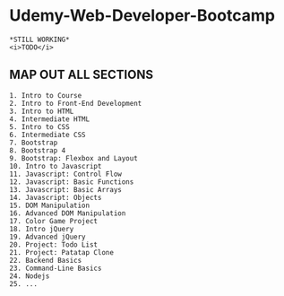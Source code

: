 # Udemy-Web-Developer-Bootcamp
    *STILL WORKING*
    <i>TODO</i>
    

## MAP OUT ALL SECTIONS
    1. Intro to Course
    2. Intro to Front-End Development
    3. Intro to HTML
    4. Intermediate HTML
    5. Intro to CSS
    6. Intermediate CSS
    7. Bootstrap
    8. Bootstrap 4
    9. Bootstrap: Flexbox and Layout
    10. Intro to Javascript
    11. Javascript: Control Flow
    12. Javascript: Basic Functions
    13. Javascript: Basic Arrays
    14. Javascript: Objects
    15. DOM Manipulation
    16. Advanced DOM Manipulation
    17. Color Game Project
    18. Intro jQuery
    19. Advanced jQuery
    20. Project: Todo List
    21. Project: Patatap Clone
    22. Backend Basics
    23. Command-Line Basics
    24. Nodejs
    25. ...



